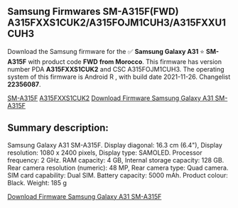 <h2>Samsung Firmwares SM-A315F(FWD) A315FXXS1CUK2/A315FOJM1CUH3/A315FXXU1CUH3</h2>
Download the Samsung firmware for the ✅ <strong>Samsung Galaxy A31 </strong> ⭐ <strong>SM-A315F</strong> with product code <strong>FWD</strong> <strong> from Morocco</strong>. This firmware has version number PDA <strong>A315FXXS1CUK2</strong> and CSC A315FOJM1CUH3. The operating system of this firmware is Android R , with build date 2021-11-26. Changelist <strong>22356087</strong>.


[SM-A315F](https://samfirm.shop/samsung/model/SM-A315F)
[A315FXXS1CUK2](https://samfirm.shop/samsung/pda/A315FXXS1CUK2)
[Download Firmware Samsung Galaxy A31 SM-A315F](https://samfirm.shop/samsung/firmware/478170)
<h2>Summary description:</h2>
<p>Samsung Galaxy A31 SM-A315F. Display diagonal: 16.3 cm (6.4"), Display resolution: 1080 x 2400 pixels, Display type: SAMOLED. Processor frequency: 2 GHz. RAM capacity: 4 GB, Internal storage capacity: 128 GB. Rear camera resolution (numeric): 48 MP, Rear camera type: Quad camera. SIM card capability: Dual SIM. Battery capacity: 5000 mAh. Product colour: Black. Weight: 185 g</p>


[Download Firmware Samsung Galaxy A31 SM-A315F](https://samfirm.shop/samsung/firmware/478170)
